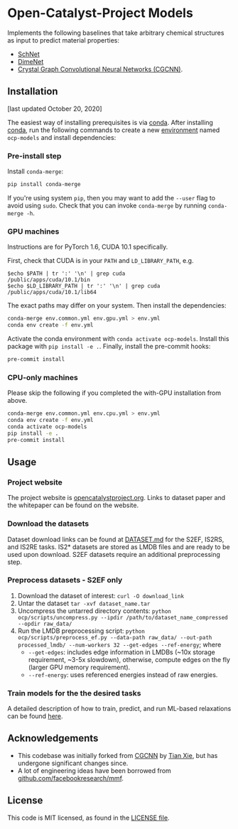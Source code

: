 # Open-Catalyst-Project Models

Implements the following baselines that take arbitrary chemical structures as
input to predict material properties:
- [SchNet](https://arxiv.org/abs/1706.08566)
- [DimeNet](https://arxiv.org/abs/2003.03123)
- [Crystal Graph Convolutional Neural Networks (CGCNN)](https://link.aps.org/doi/10.1103/PhysRevLett.120.145301).

##  Installation

[last updated October 20, 2020]

The easiest way of installing prerequisites is via [conda](https://conda.io/docs/index.html).
After installing [conda](http://conda.pydata.org/), run the following commands
to create a new [environment](https://conda.io/docs/user-guide/tasks/manage-environments.html)
named `ocp-models` and install dependencies:

### Pre-install step

Install `conda-merge`:
```bash
pip install conda-merge
```
If you're using system `pip`, then you may want to add the `--user` flag to avoid using `sudo`.
Check that you can invoke `conda-merge` by running `conda-merge -h`.

### GPU machines

Instructions are for PyTorch 1.6, CUDA 10.1 specifically.

First, check that CUDA is in your `PATH` and `LD_LIBRARY_PATH`, e.g.
```
$echo $PATH | tr ':' '\n' | grep cuda
/public/apps/cuda/10.1/bin
$echo $LD_LIBRARY_PATH | tr ':' '\n' | grep cuda
/public/apps/cuda/10.1/lib64
```
The exact paths may differ on your system. Then install the dependencies:
```bash
conda-merge env.common.yml env.gpu.yml > env.yml
conda env create -f env.yml
```
Activate the conda environment with `conda activate ocp-models`.
Install this package with `pip install -e .`.
Finally, install the pre-commit hooks:
```bash
pre-commit install
```

### CPU-only machines

Please skip the following if you completed the with-GPU installation from above.

```bash
conda-merge env.common.yml env.cpu.yml > env.yml
conda env create -f env.yml
conda activate ocp-models
pip install -e .
pre-commit install
```

## Usage

### Project website

The project website is [opencatalystproject.org](https://opencatalystproject.org). Links to dataset paper and the whitepaper can be found on the website.

### Download the datasets

Dataset download links can be found at [DATASET.md](https://github.com/Open-Catalyst-Project/ocp/blob/master/DATASET.md) for the S2EF, IS2RS, and IS2RE tasks. IS2* datasets are stored as LMDB files and are ready to be used upon download. S2EF datasets require an additional preprocessing step.

### Preprocess datasets - S2EF only

1. Download the dataset of interest: `curl -O download_link`
2. Untar the dataset `tar -xvf dataset_name.tar`
3. Uncompress the untarred directory contents: `python ocp/scripts/uncompress.py --ipdir /path/to/dataset_name_compressed --opdir raw_data/`
4. Run the LMDB preprocessing script: `python ocp/scripts/preprocess_ef.py --data-path raw_data/ --out-path processed_lmdb/ --num-workers 32 --get-edges --ref-energy`; where
    - `--get-edges`: includes edge information in LMDBs (~10x storage requirement, ~3-5x slowdown), otherwise, compute edges on the fly (larger GPU memory requirement).
    - `--ref-energy`: uses referenced energies instead of raw energies.

### Train models for the the desired tasks

A detailed description of how to train, predict, and run ML-based relaxations can be found [here](https://github.com/Open-Catalyst-Project/ocp/blob/master/train.md).

## Acknowledgements

- This codebase was initially forked from [CGCNN](https://github.com/txie-93/cgcnn)
by [Tian Xie](http://txie.me), but has undergone significant changes since.
- A lot of engineering ideas have been borrowed from [github.com/facebookresearch/mmf](https://github.com/facebookresearch/mmf).

## License

This code is MIT licensed, as found in the [LICENSE file](https://github.com/Open-Catalyst-Project/ocp/blob/master/LICENSE.md).
